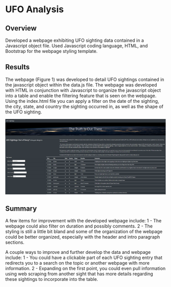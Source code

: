 # UFO Analysis
## Overview
Developed a webpage exhibiting UFO sighting data contained in a Javascript object file. Used Javascript coding language, HTML, and Bootstrap for the webpage styling template. 

## Results
The webpage (Figure 1) was developed to detail UFO sightings contained in the javascript object within the data.js file. The webpage was developed with HTML in conjunction with Javascript to organize the javascript object into a table and enable the filtering feature that is seen on the webpage. Using the index.html file you can apply a filter on the date of the sighting, the city, state, and country the sighting occurred in, as well as the shape of the UFO sighting.

![Figure 1: UFO Sightings Webpage](https://github.com/Trevor-Jackson94/UFOs/blob/main/images/webpage.PNG)

## Summary
A few items for improvement with the developed webpage include:
1 - The webpage could also filter on duration and possibly comments.
2 - The styling is still a little bit bland and some of the organization of the webpage could be better organized, especially with the header and intro paragraph sections.

A couple ways to improve and further develop the data and webpage include:
1 - You could have a clickable part of each UFO sighting entry that redirects you to a search on the topic or another webpage with more information.
2 - Expanding on the first point, you could even pull information using web scraping from another sight that has more details regarding these sightings to incorporate into the table.


